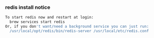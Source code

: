 ### redis install notice

```bash
To start redis now and restart at login:
  brew services start redis
Or, if you don't want/need a background service you can just run:
  /usr/local/opt/redis/bin/redis-server /usr/local/etc/redis.conf
```
